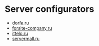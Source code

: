 # Server configurators

- [dorfa.ru](https://dorfa.ru/configurators/)
- [forsite-company.ru](https://forsite-company.ru/catalog/servers/)
- [ittelo.ru](https://ittelo.ru/configurator-server/)
- [servermall.ru](https://servermall.ru/config/)
